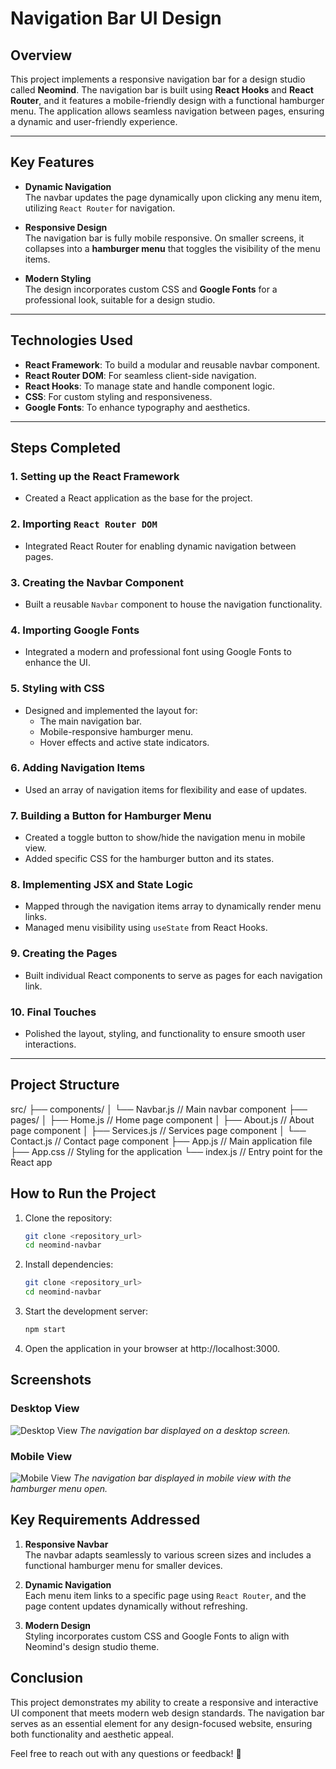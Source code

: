 # Navigation Bar UI Design

## Overview

This project implements a responsive navigation bar for a design studio called **Neomind**. The navigation bar is built using **React Hooks** and **React Router**, and it features a mobile-friendly design with a functional hamburger menu. The application allows seamless navigation between pages, ensuring a dynamic and user-friendly experience.

---

## Key Features

- **Dynamic Navigation**  
  The navbar updates the page dynamically upon clicking any menu item, utilizing `React Router` for navigation.  

- **Responsive Design**  
  The navigation bar is fully mobile responsive. On smaller screens, it collapses into a **hamburger menu** that toggles the visibility of the menu items.

- **Modern Styling**  
  The design incorporates custom CSS and **Google Fonts** for a professional look, suitable for a design studio.

---

## Technologies Used

- **React Framework**: To build a modular and reusable navbar component.
- **React Router DOM**: For seamless client-side navigation.
- **React Hooks**: To manage state and handle component logic.
- **CSS**: For custom styling and responsiveness.
- **Google Fonts**: To enhance typography and aesthetics.

---

## Steps Completed

### 1. Setting up the React Framework
- Created a React application as the base for the project.

### 2. Importing `React Router DOM`
- Integrated React Router for enabling dynamic navigation between pages.

### 3. Creating the Navbar Component
- Built a reusable `Navbar` component to house the navigation functionality.

### 4. Importing Google Fonts
- Integrated a modern and professional font using Google Fonts to enhance the UI.

### 5. Styling with CSS
- Designed and implemented the layout for:
  - The main navigation bar.
  - Mobile-responsive hamburger menu.
  - Hover effects and active state indicators.

### 6. Adding Navigation Items
- Used an array of navigation items for flexibility and ease of updates.

### 7. Building a Button for Hamburger Menu
- Created a toggle button to show/hide the navigation menu in mobile view.
- Added specific CSS for the hamburger button and its states.

### 8. Implementing JSX and State Logic
- Mapped through the navigation items array to dynamically render menu links.
- Managed menu visibility using `useState` from React Hooks.

### 9. Creating the Pages
- Built individual React components to serve as pages for each navigation link.

### 10. Final Touches
- Polished the layout, styling, and functionality to ensure smooth user interactions.

---

## Project Structure

src/
├── components/
│   └── Navbar.js   // Main navbar component
├── pages/
│   ├── Home.js     // Home page component
│   ├── About.js    // About page component
│   ├── Services.js // Services page component
│   └── Contact.js  // Contact page component
├── App.js          // Main application file
├── App.css         // Styling for the application
└── index.js        // Entry point for the React app


## How to Run the Project

1. Clone the repository:
   ```bash
   git clone <repository_url>
   cd neomind-navbar
2. Install dependencies:
   ```bash
   git clone <repository_url>
   cd neomind-navbar
3. Start the development server:
   ```bash
   npm start
4. Open the application in your browser at http://localhost:3000.

## Screenshots

### Desktop View
![Desktop View](./screenshots/desktop-view.png)
*The navigation bar displayed on a desktop screen.*

### Mobile View
![Mobile View](./screenshots/mobile-view.png)
*The navigation bar displayed in mobile view with the hamburger menu open.*

## Key Requirements Addressed

1. **Responsive Navbar**  
   The navbar adapts seamlessly to various screen sizes and includes a functional hamburger menu for smaller devices.

2. **Dynamic Navigation**  
   Each menu item links to a specific page using `React Router`, and the page content updates dynamically without refreshing.

3. **Modern Design**  
   Styling incorporates custom CSS and Google Fonts to align with Neomind's design studio theme.

## Conclusion

This project demonstrates my ability to create a responsive and interactive UI component that meets modern web design standards. The navigation bar serves as an essential element for any design-focused website, ensuring both functionality and aesthetic appeal.

Feel free to reach out with any questions or feedback! 🎉
